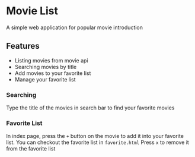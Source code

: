 # Movie List
A simple web application for popular movie introduction 

## Features
- Listing movies from movie api
- Searching movies by title
- Add movies to your favorite list
- Manage your favorite list

### Searching
Type the title of the movies in search bar to find your favorite movies

### Favorite List
In index page, press the `+` button on the movie to add it into your favorite list.
You can checkout the favorite list in `favorite.html`
Press `x` to remove it from the favorite list
